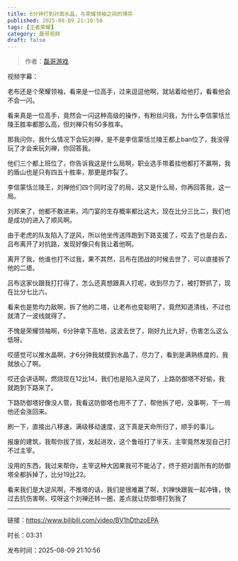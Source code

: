 ```yaml
---
title: 6分钟打到对面水晶，与荣耀领袖之间的博弈
published: 2025-08-09 21:10:56
tags: [王者荣耀]
category: 磊哥视频
draft: false
---
```



> 作者：[磊哥游戏](https://space.bilibili.com/268941858?spm_id_from=333.788.upinfo.head.click)

视频字幕：

老布还是个荣耀领袖，看来是一位高手，过来逗逗他啊，就站着给他打，看看他会不会一闪。

看来真是一位高手，竟然会一闪这种高级的操作，有粉丝问我，为什么李信蒙恬兰陵王胜率都那么高，但刘禅只有50多胜率。

那我问你，我什么情况下会玩刘禅，是不是李信蒙恬兰陵王都上ban位了，我没得玩了才会来玩刘禅，你回答我。

他们三个都上班位了，你告诉我这是什么局啊，职业选手带着挂他都打不赢啊，我的盾山也是只有四五十胜率，那更是炸裂了。

李信蒙恬兰陵王，刘禅他们四个同时没了的局，这又是什么局，你再回答我，这一局。

刘邦来了，他都不敢进来，鸿门宴的生存概率都比这大，现在比分三比二，我们也是成功的进入了顺风啊。

由于老虎的队友陷入了逆风，所以他坐传送阵跑到下路支援了，哎去了也是白去，吕布离开了对抗路，发现好像只有我让着他啊。

离开了我，他谁也打不过我，果不其然，吕布在团战的时候去世了，可以直接拆了他的二塔。

吕布这家伙跟我打打得了，怎么还真想跟真人打呢，收到尽力了，被打野抓了，现在比分七比六。

看来也是势均力敌啊，拆了他的二塔，让老布也变聪明了，竟然知道清线，不过也就清了一波线就得了。

不愧是荣耀领袖啊，6分钟拿下高地，这波去世了，刚好九比九好，伤害怎么这么低呀。

哎感觉可以推水晶啊，才6分钟我就摸到水晶了，尽力了，看到是满熟练度的，我就放心了啊。

哎还会讲话啊，燃烧现在12比14，我们也是陷入逆风了，上路防御塔不好偷，我就跑到下路来了。

下路防御塔好像没人管，我看这防御塔也用不了了，帮他拆了吧，没事啊，下一局他还会涨回来。

刷一下，直接出八移速，满级移动速度，这下真是天命所归了，顺手的事儿。

报废的建筑，我帮你拔了拔，发起进攻，这个鲁班打了半天，主宰竟然发现自己打不过主宰。

没用的东西，我过来帮你，主宰这种大因果我可不能沾了，终于把对面所有的防御塔全都拆掉了，比分19比22。

看来我们是大逆风啊，不推塔的话，我们是很难赢了啊，刘禅快跟我一起冲锋，快过去抗伤害啊，哎呀这个刘禅还转一圈，差点就让防御塔打到我了

---

链接：https://www.bilibili.com/video/BV1hDthzoEPA

时长：03:31

发布时间：2025-08-09 21:10:56

